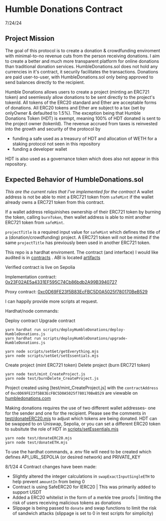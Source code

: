# Humble Donations Contract

7/24/24

## Project Mission

The goal of this protocol is to create a donation & crowdfunding enviroment with minimal-to-no revenue cuts from the person receiving donations. I aim to create a better and much more transparent platform for online donations than traditional donation services. HumbleDonations.sol does not hold any currencies in it's contract, it securily facilitates the transactions. Donations are paid user-to-user, with HumbleDonations.sol only being approved to send balances directly to the recipient.

Humble Donations allows users to create a project (minting an ERC721 token) and seemlessly allow donations to be sent directly to the project's tokenId. All tokens of the ERC20 standard and Ether are acceptable forms of donations. All ERC20 tokens and Ether are subject to a tax (set by onlyOwner & defaulted to 1.5%). The exception being that Humble Donations Token (HDT) is exempt, meaning 100% of HDT donated is sent to the project owner (tokenId). The revenue accrued from taxes is reinvested into the growth and security of the protocol by

- funding a safe used as a treasury of HDT and allocation of WETH for a staking protocol not seen in this repository
- funding a developer wallet

HDT is also used as a governance token which does also not appear in this repository.

## Expected Behavior of HumbleDonations.sol

_This are the current rules that I've implemented for the contract_
A wallet address is not be able to mint a ERC721 token from `safeMint` if the wallet already owns a ERC721 token from this contract.

If a wallet address reliquinishes ownership of their ERC721 token by burning the token, calling `burnToken`, then wallet address is able to mint another ERC721 token from `safeMint`.

`projectTitle` is a required input value for `safeMint` which defines the title of a (donation/crowdfunding) project. A ERC721 token will not be minted if the same `projectTitle` has previously been used in another ERC721 token.

This repo is a hardhat enviroment. The contract (and interface) I would like audited is in [contracts](https://github.com/N0repi/HumbleDonationsAudit/tree/main/contracts) . ABI is located [artifacts](artifacts/contracts/HumbleDonations.sol/HumbleDonations.json)

Verified contract is live on Sepolia

Implementation contract: [0x23F02AE5a4331EF595C74Cb86bdb2A99B3940727](https://sepolia.etherscan.io/address/0x23F02AE5a4331EF595C74Cb86bdb2A99B3940727)

Proxy contract: [0xc0D69FE23f5B83EcFBC5D0A5025f780170BeB529](https://sepolia.etherscan.io/address/0xc0D69FE23f5B83EcFBC5D0A5025f780170BeB529)

I can happily provide more scripts at request.

Hardhat/node commands:

Deploy contract
Upgrade contract

```shell
yarn hardhat run scripts/deployHumbleDonations/deploy-HumbleDonations.js
yarn hardhat run scripts/deployHumbleDonations/upgrade-HumbleDonations.js

yarn node scripts/setGet/getEverything.mjs
yarn node scripts/setGet/setEssentials.mjs
```

Create project (mint ERC721 token)
Delete project (burn ERC721 token)

```shell
yarn node test/mint_CreateProject.js
yarn node test/burnDelete_CreateProject.js
```

Project created using [test/mint_CreateProject.js] with the `contractAddress` of `0xc0D69FE23f5B83EcFBC5D0A5025f780170BeB529` are viewable on [humbledonations.com](https://www.humbledonations.com/donate)

Making donations requires the use of two different wallet addresses- one for the sender and one for the recipient.
Please see the comments in [test/donateERC20.mjs](https://github.com/N0repi/HumbleDonationsAudit/tree/main/test/donateERC20.mjs) to adjust which tokens are being donated.
HDT can be swapped to on Uniswap, Sepolia, or you can set a different ERC20 token to subsitute the role of HDT in [scripts/setEssentials.mjs](https://github.com/N0repi/HumbleDonationsAudit/blob/main/scripts/setGet/setEssentials.mjs.)

```shell
yarn node test/donateERC20.mjs
yarn node test/donateETH.mjs
```

To use the hardhat commands, a .env file will need to be created which defines API_URL_SEPOLIA (or desired network) and PRIVATE_KEY

8/1/24
4 Contract changes have been made:

- Slightly altered the integer calculations in `swapExactInputSingleETH` to help prevent `amountIn` from being 0
- Contract is using SafeERC20 for IERC20 | This was primarily added to support USDT
- Added a ERC20 whitelist in the form of a merkle tree proofs | limiting the risk of users receiving malicious tokens as donations
- Slippage is being passed to `donate` and swap functions to limit the risk of sandwich attacks (slippage is set to 0 in test scripts for simplicity)
